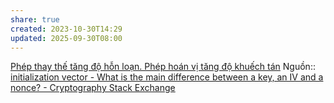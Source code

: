 ```yaml
---
share: true
created: 2023-10-30T14:29
updated: 2025-09-30T08:00
---
```

[Phép thay thế tăng độ hỗn loạn. Phép hoán vị tăng độ khuếch tán](./Ph%C3%A9p%20thay%20th%E1%BA%BF%20t%C4%83ng%20%C4%91%E1%BB%99%20h%E1%BB%97n%20lo%E1%BA%A1n.%20Ph%C3%A9p%20ho%C3%A1n%20v%E1%BB%8B%20t%C4%83ng%20%C4%91%E1%BB%99%20khu%E1%BA%BFch%20t%C3%A1n.md)
Nguồn:: [initialization vector - What is the main difference between a key, an IV and a nonce? - Cryptography Stack Exchange](https://crypto.stackexchange.com/q/3965/125033)